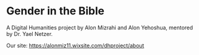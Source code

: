 # Gender in the Bible
A Digital Humanities project by Alon Mizrahi and Alon Yehoshua, mentored by Dr. Yael Netzer.

Our site: https://alonmiz11.wixsite.com/dhproject/about
